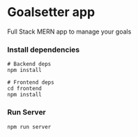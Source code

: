 # Goalsetter app

Full Stack MERN app to manage your goals

### Install dependencies

```
# Backend deps
npm install

# Frontend deps
cd frontend
npm install
```

### Run Server

```
npm run server
```
